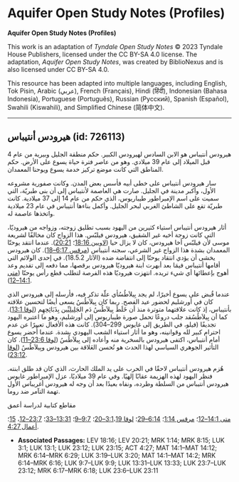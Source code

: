 # Aquifer Open Study Notes (Profiles)

**Aquifer Open Study Notes (Profiles)**

This work is an adaptation of *Tyndale Open Study Notes* © 2023 Tyndale House Publishers, licensed under the CC BY\-SA 4\.0 license. The adaptation, *Aquifer Open Study Notes*, was created by BiblioNexus and is also licensed under CC BY\-SA 4\.0\.

This resource has been adapted into multiple languages, including English, Tok Pisin, Arabic (عربي), French (Français), Hindi (हिंदी), Indonesian (Bahasa Indonesia), Portuguese (Português), Russian (Русский), Spanish (Español), Swahili (Kiswahili), and Simplified Chinese (简体中文).



--------------------------------

## هيرودس أنتيباس (id: 726113)

هيرودس أنتيباس هو الابن السادس لهيرودس الكبير. حكم منطقة الجليل وبيرية من عام 4 قبل الميلاد إلى عام 39 ميلادي. وهو من عاصر فترة حياة يسوع على الأرض. حكم المناطق التي كانت موضع تركيز خدمة يسوع ويوحنا المعمدان.

سار هيرودس أنتيباس على خطى أبيه فأسس بعض المدن. وكانت صفورية مشروعه الأول، وأكبر مدينة في الجليل. صارت هي العاصمة لأنتيباس إلى أن بنى طبريّة، التي سميت على اسم الإمبراطور طيباريوس، الذي حكم من عام 14 إلى 37 ميلادية. كانت طبريّة تقع على الشاطئ الغربي لبحر الجليل. وأكمل بناءها أنتيباس في عام 23 ميلادية واتخذها عاصمة له. 

أثار هيرودس أنتيباس استياء كثيرين من اليهود بسبب تطليق زوجته، وزواجه من هيروديّا، التي كانت زوجة أخيه غير الشقيق، هيرودس فيلبّس. هذا الزواج كان مخالفًا لشريعة موسى لأن فيلبّس أخا هيرودس، كان لا يزال حيا ([لاويين 18:16](https://ref.ly/Lev18:16)؛ [20:21](https://ref.ly/Lev20:21)). عندما انتقد يوحنّا المعمدان بشدة هذا الزواج غير الشرعي، سجنه أنتيباس ([مرقس 6:17–18](https://ref.ly/Mark6:17-Mark6:18)). كان هيرودس يخشى أن يؤدي انتقاد يوحنّا إلى انتفاضة ضده (الآثار 18\.5\.2\). في إحدى الولائم التي أقامها أنتيباس فيمَا بعد أبهرت ابنة هيروديّا هيرودس برقصها، مما دفعه إلى تقديم وعد أهوج بإعطائها أي شيء تريده. انتهزت هيروديّا هذه الفرصة لتطلب قطع رأس يوحنّا ([متى 14:1–12](https://ref.ly/Matt14:1-Matt14:12)).

عندما قُبض على يسوع أخيرًا، لم يجد بِيلاَطُسُأي علّة تذكر فيه، فأرسله إلى هيرودس الذي كان في أورشليم لحضور عيد الفصح. ربما كان بِيلاَطُسُ يسعى أيضًا لتحسين علاقته بأنتيباس، إذ كانت علاقتهما متوترة منذ أن خَلَطَ بِيلاَطُسُ دَم الجَلِيلِيِّين بِذَبَائِحِهِم ([لوقا 13:1](https://ref.ly/Luke13:1)). كما أن بِيلاَطُسُقد جلب دروعًا تحمل صورة طيباريوس إلى أورشليم، وهو ما اعتبره اليهود تجديفًا (فيلو، في الطريق إلى غايوس 299–304\). كانت هذه الأفعال تعبيرًا عن عدم احترام كبير لله وقوانينه، وهو ما أثار استياء الشعب اليهودي بشدة. عندما أُحضر يسوع أمام أنتيباس، اكتفى هيرودس بالسخرية منه وأعاده إلى بِيلاَطُسُ ([لوقا 23:6–11](https://ref.ly/Luke23:6-Luke23:11)). كان التأثير الجوهري السياسي لهذا الحدث هو تُحسن العَلاقة بين هيرودس وبِيلاَطُسُ ([لوقا 23:12](https://ref.ly/Luke23:12)).

هُزم هيرودس أنتيباس لاحقًا في الحرب على يد الملك الحارث، الذي كان قد طلق ابنته. فنظر اليهود لهذه الهزيمة عقابًا إلهيًا. وفي عام 39 ميلاديًا، عزل الإمبراطور غايوس هيرودس أنتيباس من السلطة وطرده، ونفاه بعيدًا بعد أن وجه له هيرودس أغريباس الأول تهمة التآمر ضد روما.

مقاطع كتابية لدراسة أعمق

[متى 14:1–12](https://ref.ly/Matt14:1-Matt14:12)؛ [مرقس 1:14](https://ref.ly/Mark1:14)؛ [6:14–29](https://ref.ly/Mark6:14-Mark6:29)؛ [لوقا 3:1](https://ref.ly/Luke3:1)،[19–20](https://ref.ly/Luke3:19-Luke3:20)؛ [9:7–9](https://ref.ly/Luke9:7-Luke9:9)؛ [13:31–33](https://ref.ly/Luke13:31-Luke13:33)؛ [23:7–12](https://ref.ly/Luke23:7-Luke23:12)، [15](https://ref.ly/Luke23:15)؛ [أعمال 4:27](https://ref.ly/Acts4:27).

* **Associated Passages:** LEV 18:16; LEV 20:21; MRK 1:14; MRK 8:15; LUK 3:1; LUK 13:1; LUK 23:12; LUK 23:15; ACT 4:27; MAT 14:1–MAT 14:12; MRK 6:14–MRK 6:29; LUK 3:19–LUK 3:20; MAT 14:1–MAT 14:2; MRK 6:14–MRK 6:16; LUK 9:7–LUK 9:9; LUK 13:31–LUK 13:33; LUK 23:7–LUK 23:12; MRK 6:17–MRK 6:18; LUK 23:6–LUK 23:11

